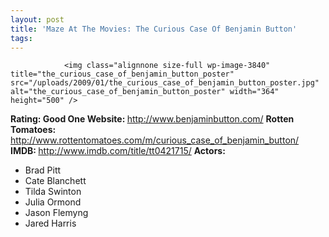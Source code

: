 ```yaml
---
layout: post
title: 'Maze At The Movies: The Curious Case Of Benjamin Button'
tags:
---
```



                <img class="alignnone size-full wp-image-3840" title="the_curious_case_of_benjamin_button_poster" src="/uploads/2009/01/the_curious_case_of_benjamin_button_poster.jpg" alt="the_curious_case_of_benjamin_button_poster" width="364" height="500" />
<p><strong>Rating: Good One
Website: </strong><a href="http://www.benjaminbutton.com/"><a href="http://www.benjaminbutton.com/">http://www.benjaminbutton.com/</a></a>
<strong>Rotten Tomatoes: </strong><a href="http://www.rottentomatoes.com/m/curious_case_of_benjamin_button/"><a href="http://www.rottentomatoes.com/m/curious_case_of_benjamin_button/">http://www.rottentomatoes.com/m/curious_case_of_benjamin_button/</a></a>
<strong>IMDB: </strong><a href="http://www.imdb.com/title/tt0421715/"><a href="http://www.imdb.com/title/tt0421715/">http://www.imdb.com/title/tt0421715/</a></a>
<strong>Actors:</strong></p>
<ul>
    <li>Brad Pitt</li>
    <li>Cate Blanchett</li>
    <li>Tilda Swinton</li>
    <li>Julia Ormond</li>
    <li>Jason Flemyng</li>
    <li>Jared Harris</li>
</ul>
